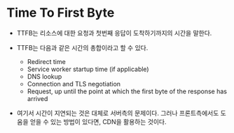 # Time To First Byte

- TTFB는 리소스에 대한 요청과 첫번째 응답이 도착하기까지의 시간을 말한다.
- TTFB는 다음과 같은 시간의 총합이라고 할 수 있다.

  - Redirect time
  - Service worker startup time (if applicable)
  - DNS lookup
  - Connection and TLS negotiation
  - Request, up until the point at which the first byte of the response has arrived

- 여기서 시간이 지연되는 것은 대체로 서버측의 문제이다. 그러나 프론트측에서도 도움을 얻을 수 있는 방법이 있다면, CDN을 활용하는 것이다.
